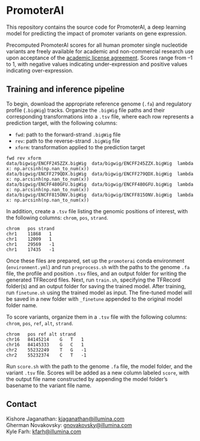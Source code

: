 # PromoterAI

This repository contains the source code for PromoterAI, a deep learning model for predicting the impact of promoter variants on gene expression.

Precomputed PromoterAI scores for all human promoter single nucleotide variants are freely available for academic and non-commercial research use upon acceptance of the [academic license agreement](https://illumina2.na1.adobesign.com/public/esignWidget?wid=CBFCIBAA3AAABLblqZhAuRnD5FtTNwyNo-5X6njTJqQOOMu3V_0nU0MjxSi_9PLCrquWaKSRrT3e1RhHkr7w*). Scores range from –1 to 1, with negative values indicating under-expression and positive values indicating over-expression.

## Training and inference pipeline

To begin, download the appropriate reference genome (`.fa`) and regulatory profile (`.bigWig`) tracks. Organize the `.bigWig` file paths and their corresponding transformations into a `.tsv` file, where each row represents a prediction target, with the following columns:  
- `fwd`: path to the forward-strand `.bigWig` file  
- `rev`: path to the reverse-strand `.bigWig` file  
- `xform`: transformation applied to the prediction target  
```tsv
fwd	rev	xform
data/bigwig/ENCFF245ZZX.bigWig	data/bigwig/ENCFF245ZZX.bigWig	lambda x: np.arcsinh(np.nan_to_num(x))
data/bigwig/ENCFF279QDX.bigWig	data/bigwig/ENCFF279QDX.bigWig	lambda x: np.arcsinh(np.nan_to_num(x))
data/bigwig/ENCFF480GFU.bigWig	data/bigwig/ENCFF480GFU.bigWig	lambda x: np.arcsinh(np.nan_to_num(x))
data/bigwig/ENCFF815ONV.bigWig	data/bigwig/ENCFF815ONV.bigWig	lambda x: np.arcsinh(np.nan_to_num(x))
```
In addition, create a `.tsv` file listing the genomic positions of interest, with the following columns: `chrom`, `pos`, `strand`.
```tsv
chrom	pos	strand
chr1	11868	1
chr1	12009	1
chr1	29569	-1
chr1	17435	-1
```

Once these files are prepared, set up the `promoterai` conda environment (`environment.yml`) and run `preprocess.sh` with the paths to the genome `.fa` file, the profile and position `.tsv` files, and an output folder for writing the generated TFRecord files. Next, run `train.sh`, specifying the TFRecord folder(s) and an output folder for saving the trained model. After training, run `finetune.sh` using the trained model as input. The fine-tuned model will be saved in a new folder with `_finetune` appended to the original model folder name.

To score variants, organize them in a `.tsv` file with the following columns: `chrom`, `pos`, `ref`, `alt`, `strand`.
```tsv
chrom	pos	ref	alt	strand
chr16	84145214	G	T	1
chr16	84145333	G	C	1
chr2	55232249	T	G	-1
chr2	55232374	C	T	-1
```
Run `score.sh` with the path to the genome `.fa` file, the model folder, and the variant `.tsv` file. Scores will be added as a new column labeled `score`, with the output file name constructed by appending the model folder’s basename to the variant file name.

## Contact

Kishore Jaganathan: [kjaganathan@illumina.com](mailto:kjaganathan@illumina.com)  
Gherman Novakovsky: [gnovakovsky@illumina.com](mailto:gnovakovsky@illumina.com)  
Kyle Farh: [kfarh@illumina.com](mailto:kfarh@illumina.com)
